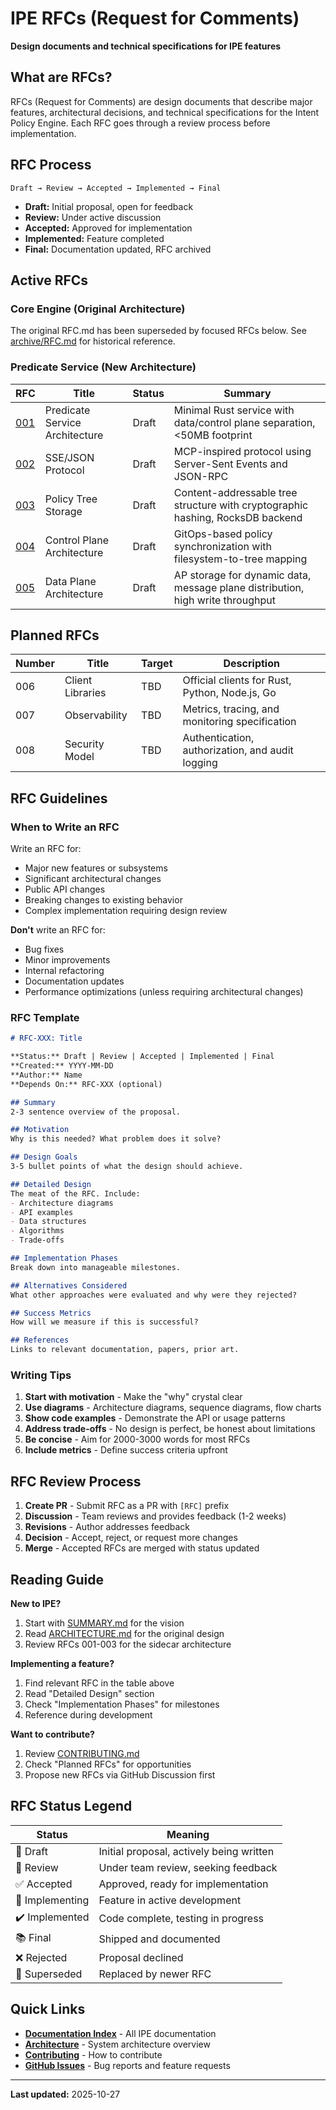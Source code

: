 # IPE RFCs (Request for Comments)

**Design documents and technical specifications for IPE features**

## What are RFCs?

RFCs (Request for Comments) are design documents that describe major features, architectural decisions, and technical specifications for the Intent Policy Engine. Each RFC goes through a review process before implementation.

## RFC Process

```
Draft → Review → Accepted → Implemented → Final
```

- **Draft:** Initial proposal, open for feedback
- **Review:** Under active discussion
- **Accepted:** Approved for implementation
- **Implemented:** Feature completed
- **Final:** Documentation updated, RFC archived

## Active RFCs

### Core Engine (Original Architecture)

The original RFC.md has been superseded by focused RFCs below. See [archive/RFC.md](../docs/archive/) for historical reference.

### Predicate Service (New Architecture)

| RFC | Title | Status | Summary |
|-----|-------|--------|---------|
| [001](001-predicate-service-architecture.md) | Predicate Service Architecture | Draft | Minimal Rust service with data/control plane separation, <50MB footprint |
| [002](002-sse-json-protocol.md) | SSE/JSON Protocol | Draft | MCP-inspired protocol using Server-Sent Events and JSON-RPC |
| [003](003-policy-tree-storage.md) | Policy Tree Storage | Draft | Content-addressable tree structure with cryptographic hashing, RocksDB backend |
| [004](004-control-plane.md) | Control Plane Architecture | Draft | GitOps-based policy synchronization with filesystem-to-tree mapping |
| [005](005-data-plane.md) | Data Plane Architecture | Draft | AP storage for dynamic data, message plane distribution, high write throughput |

## Planned RFCs

| Number | Title | Target | Description |
|--------|-------|--------|-------------|
| 006 | Client Libraries | TBD | Official clients for Rust, Python, Node.js, Go |
| 007 | Observability | TBD | Metrics, tracing, and monitoring specification |
| 008 | Security Model | TBD | Authentication, authorization, and audit logging |

## RFC Guidelines

### When to Write an RFC

Write an RFC for:

- Major new features or subsystems
- Significant architectural changes
- Public API changes
- Breaking changes to existing behavior
- Complex implementation requiring design review

**Don't** write an RFC for:

- Bug fixes
- Minor improvements
- Internal refactoring
- Documentation updates
- Performance optimizations (unless requiring architectural changes)

### RFC Template

```markdown
# RFC-XXX: Title

**Status:** Draft | Review | Accepted | Implemented | Final
**Created:** YYYY-MM-DD
**Author:** Name
**Depends On:** RFC-XXX (optional)

## Summary
2-3 sentence overview of the proposal.

## Motivation
Why is this needed? What problem does it solve?

## Design Goals
3-5 bullet points of what the design should achieve.

## Detailed Design
The meat of the RFC. Include:
- Architecture diagrams
- API examples
- Data structures
- Algorithms
- Trade-offs

## Implementation Phases
Break down into manageable milestones.

## Alternatives Considered
What other approaches were evaluated and why were they rejected?

## Success Metrics
How will we measure if this is successful?

## References
Links to relevant documentation, papers, prior art.
```

### Writing Tips

1. **Start with motivation** - Make the "why" crystal clear
2. **Use diagrams** - Architecture diagrams, sequence diagrams, flow charts
3. **Show code examples** - Demonstrate the API or usage patterns
4. **Address trade-offs** - No design is perfect, be honest about limitations
5. **Be concise** - Aim for 2000-3000 words for most RFCs
6. **Include metrics** - Define success criteria upfront

## RFC Review Process

1. **Create PR** - Submit RFC as a PR with `[RFC]` prefix
2. **Discussion** - Team reviews and provides feedback (1-2 weeks)
3. **Revisions** - Author addresses feedback
4. **Decision** - Accept, reject, or request more changes
5. **Merge** - Accepted RFCs are merged with status updated

## Reading Guide

**New to IPE?**
1. Start with [SUMMARY.md](../SUMMARY.md) for the vision
2. Read [ARCHITECTURE.md](../docs/ARCHITECTURE.md) for the original design
3. Review RFCs 001-003 for the sidecar architecture

**Implementing a feature?**
1. Find relevant RFC in the table above
2. Read "Detailed Design" section
3. Check "Implementation Phases" for milestones
4. Reference during development

**Want to contribute?**
1. Review [CONTRIBUTING.md](../CONTRIBUTING.md)
2. Check "Planned RFCs" for opportunities
3. Propose new RFCs via GitHub Discussion first

## RFC Status Legend

| Status | Meaning |
|--------|---------|
| 📝 Draft | Initial proposal, actively being written |
| 👀 Review | Under team review, seeking feedback |
| ✅ Accepted | Approved, ready for implementation |
| 🚧 Implementing | Feature in active development |
| ✔️ Implemented | Code complete, testing in progress |
| 📚 Final | Shipped and documented |
| ❌ Rejected | Proposal declined |
| 🔄 Superseded | Replaced by newer RFC |

## Quick Links

- **[Documentation Index](../docs/INDEX.md)** - All IPE documentation
- **[Architecture](../docs/ARCHITECTURE.md)** - System architecture overview
- **[Contributing](../CONTRIBUTING.md)** - How to contribute
- **[GitHub Issues](https://github.com/jrepp/ipe/issues)** - Bug reports and feature requests

---

**Last updated:** 2025-10-27
